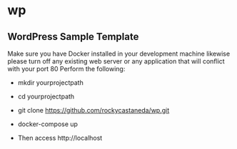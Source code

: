 # wp
## WordPress Sample Template

Make sure you have Docker installed in your 
development machine likewise please turn off 
any existing web server or any application 
that will conflict with your port 80 
Perform the following:

  * mkdir yourprojectpath
  * cd yourprojectpath
  * git clone https://github.com/rockycastaneda/wp.git
  * docker-compose up

  * Then access http://localhost

